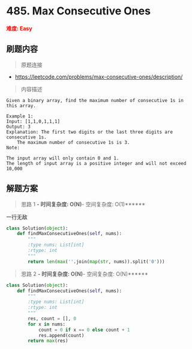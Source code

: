 # 485. Max Consecutive Ones

**<font color=red>难度: Easy</font>**

## 刷题内容

> 原题连接

* https://leetcode.com/problems/max-consecutive-ones/description/

> 内容描述

```
Given a binary array, find the maximum number of consecutive 1s in this array.

Example 1:
Input: [1,1,0,1,1,1]
Output: 3
Explanation: The first two digits or the last three digits are consecutive 1s.
    The maximum number of consecutive 1s is 3.
Note:

The input array will only contain 0 and 1.
The length of input array is a positive integer and will not exceed 10,000
```

## 解题方案

> 思路 1
******- 时间复杂度: O(N)******- 空间复杂度: O(1)******


一行无敌
```python
class Solution(object):
    def findMaxConsecutiveOnes(self, nums):
        """
        :type nums: List[int]
        :rtype: int
        """
        return len(max(''.join(map(str, nums)).split('0')))
```


> 思路 2
******- 时间复杂度: O(N)******- 空间复杂度: O(N)******

```python
class Solution(object):
    def findMaxConsecutiveOnes(self, nums):
        """
        :type nums: List[int]
        :rtype: int
        """
        res, count = [], 0
        for x in nums:
            count = 0 if x == 0 else count + 1
            res.append(count)
        return max(res)
```


